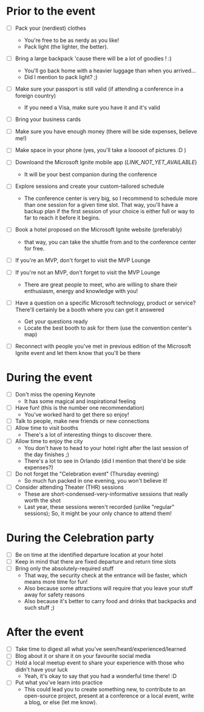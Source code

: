 # Prior to the event

-  [ ] Pack your (nerdiest) clothes
    - You're free to be as nerdy as you like!
    - Pack light (the lighter, the better).
- [ ] Bring a large backpack 'cause there will be a lot of goodies ! :)
    - You'll go back home with a heavier luggage than when you arrived...
    - Did I mention to pack light? ;)
- [ ] Make sure your passport is still valid (if attending a conference in a foreign country)
    - If you need a Visa, make sure you have it and it's valid
- [ ] Bring your business cards
- [ ] Make sure you have enough money (there will be side expenses, believe me!)
- [ ] Make space in your phone (yes, you'll take a looooot of pictures :D )
- [ ] Downloand the Microsoft Ignite mobile app (*LINK_NOT_YET_AVAILABLE*)
    - It will be your best companion during the conference
- [ ] Explore sessions and create your custom-tailored schedule
    - The conference center is very big, so I recommend to schedule more than one session for a given time slot. That way, you'll have a backup plan if the first session of your choice is either full or way to far to reach it before it begins.
- [ ] Book a hotel proposed on the Microsoft Ignite website (preferably)
    - that way, you can take the shuttle from and to the conference center for free.
- [ ] If you're an MVP, don't forget to visit the MVP Lounge
- [ ] If you're not an MVP, don't forget to visit the MVP Lounge
    - There are great people to meet, who are willing to share their enthusiasm, energy and knowledge with you!
- [ ] Have a question on a specific Microsoft technology, product or service? There'll certainly be a booth where you can get it answered
    - Get your questions ready
    - Locate the best booth to ask for them (use the convention center's map)
- [ ] Reconnect with people you've met in previous edition of the Microsoft Ignite event and let them know that you'll be there


# During the event
- [ ] Don't miss the opening Keynote
    - It has some magical and inspirational feeling
- [ ] Have fun! (this is the number one recommendation)
    - You've worked hard to get there so enjoy!
- [ ] Talk to people, make new friends or new connections
- [ ] Allow time to visit booths
    - There's a lot of interesting things to discover there.
- [ ] Allow time to enjoy the city
    - You don't have to head to your hotel right after the last session of the day finishes ;)
    - There's a lot to see in Orlando (did I mention that there'd be side expenses?)
- [ ] Do not forget the "Celebration event" (Thursday evening)
    - So much fun packed in one evening, you won't believe it!
- [ ] Consider attending Theater (THR) sessions
    - These are short-condensed-very-informative sessions that really worth the shot
    - Last year, these sessions weren't recorded (unlike "regular" sessions); So, it might be your only chance to attend them!


# During the Celebration party
- [ ] Be on time at the identified departure location at your hotel
- [ ] Keep in mind that there are fixed departure and return time slots
- [ ] Bring only the absolutely-required stuff
    - That way, the security check at the entrance will be faster, which means more time for fun!
    - Also because some attractions will require that you leave your stuff away for safety reasons
    - Also because it's better to carry food and drinks that backpacks and such stuff ;)


# After the event
- [ ] Take time to digest all what you've seen/heard/experienced/learned
- [ ] Blog about it or share it on your favourite social media
- [ ] Hold a local meetup event to share your experience with those who didn't have your luck
    - Yeah, it's okay to say that you had a wonderful time there! :D
- [ ] Put what you've learn into practice
    - This could lead you to create something new, to contribute to an open-source project, present at a conference or a local event, write a blog, or else (let me know).
